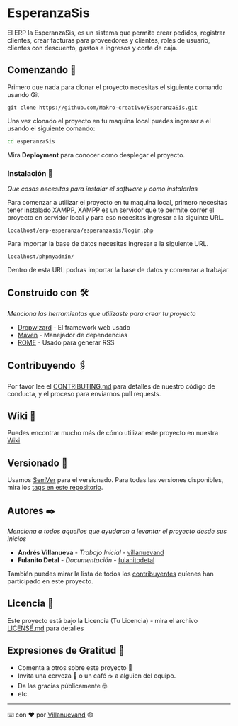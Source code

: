 # EsperanzaSis

El ERP la EsperanzaSis, es un sistema que permite crear pedidos, registrar clientes, crear facturas para proveedores y clientes, roles de usuario, clientes con descuento, gastos e ingresos y corte de caja.

## Comenzando 🚀

Primero que nada para clonar el proyecto necesitas el siguiente comando usando Git

```git
git clone https://github.com/Makro-creativo/EsperanzaSis.git
```

Una vez clonado el proyecto en tu maquina local puedes ingresar a el usando el siguiente comando:

```cmd
cd esperanzaSis
```

Mira **Deployment** para conocer como desplegar el proyecto.


### Instalación 🔧

_Que cosas necesitas para instalar el software y como instalarlas_

Para comenzar a utilizar el proyecto en tu maquina local, primero necesitas tener instalado XAMPP, XAMPP es un servidor que te permite correr el proyecto en servidor local y para eso necesitas ingresar a la siguinte URL.

```
localhost/erp-esperanza/esperanzasis/login.php
```

Para importar la base de datos necesitas ingresar a la siguiente URL.

```
localhost/phpmyadmin/
```

Dentro de esta URL podras importar la base de datos y comenzar a trabajar


## Construido con 🛠️

_Menciona las herramientas que utilizaste para crear tu proyecto_

* [Dropwizard](http://www.dropwizard.io/1.0.2/docs/) - El framework web usado
* [Maven](https://maven.apache.org/) - Manejador de dependencias
* [ROME](https://rometools.github.io/rome/) - Usado para generar RSS

## Contribuyendo 🖇️

Por favor lee el [CONTRIBUTING.md](https://gist.github.com/villanuevand/xxxxxx) para detalles de nuestro código de conducta, y el proceso para enviarnos pull requests.

## Wiki 📖

Puedes encontrar mucho más de cómo utilizar este proyecto en nuestra [Wiki](https://github.com/tu/proyecto/wiki)

## Versionado 📌

Usamos [SemVer](http://semver.org/) para el versionado. Para todas las versiones disponibles, mira los [tags en este repositorio](https://github.com/tu/proyecto/tags).

## Autores ✒️

_Menciona a todos aquellos que ayudaron a levantar el proyecto desde sus inicios_

* **Andrés Villanueva** - *Trabajo Inicial* - [villanuevand](https://github.com/villanuevand)
* **Fulanito Detal** - *Documentación* - [fulanitodetal](#fulanito-de-tal)

También puedes mirar la lista de todos los [contribuyentes](https://github.com/your/project/contributors) quíenes han participado en este proyecto. 

## Licencia 📄

Este proyecto está bajo la Licencia (Tu Licencia) - mira el archivo [LICENSE.md](LICENSE.md) para detalles

## Expresiones de Gratitud 🎁

* Comenta a otros sobre este proyecto 📢
* Invita una cerveza 🍺 o un café ☕ a alguien del equipo. 
* Da las gracias públicamente 🤓.
* etc.



---
⌨️ con ❤️ por [Villanuevand](https://github.com/Villanuevand) 😊

